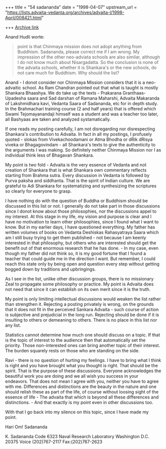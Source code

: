 +++
title = "54 sadananda"
date = "1998-04-07"
upstream_url = "https://lists.advaita-vedanta.org/archives/advaita-l/1998-April/008421.html"

+++
[Archive link](https://lists.advaita-vedanta.org/archives/advaita-l/1998-April/008421.html)

Anand Hudli worte:
>
> point is that Chinmaya mission does not adopt anything from
>Buddhism. Sadananda, please correct me if I am wrong. My impression
>of the other neo-adviata schools are also similar, although I do not
>know much about Nisargadatta. So the conclusion is none of the
>advaita schools, whether it is Shankara's or the new schools, do not
>care much for Buddhism. Why should the list?

Anand - I donot consider nor Chinmaya Mission considers that it is a
neo-advaitic school.  As Ram Chandran pointed out that what is taught is
mostly Shankara Bhaashya.  We do take up the texts - Prakarana Granthaas-
Upadesha saara and Sad darshan of Ramana Maharshi, Advaita Makaranda of
Lakshmidhara kavi, Vedanta Saara of Sadananda,  etc for in depth study. In
the Brahmachari training course (2 and half years) that is offered which
Swami Tejomayanandaji himself was a student and was a teacher too later,
all Bashyaas are taken and analyzed systamatically.

If one reads my posting carefully, I am not disregarding nor disrespecting
Shankara's contribution to Advaita.  In fact in all my postings, I
profusely quoted - slokas from Vivekachoodamani or Atma Bhodha or dRik
dRisya viveka or Bhagagovindam - all Shankara's texts to give the
authenticity to the arguments I was making.  So definitely neither Chinmaya
Mission nor I  as individual think less of Bhagavan Shankara.

My point is two fold - Advaita is the very essence of Vedanta and not
creation of Shankara that is what Shankara own commentary reflects starting
from Brahma sutra.  Every discussion in Vedanta is followed by Purva paksha
and siddhanta. That is the spirit of Indian culture. We are grateful to Adi
Shankara for systematizing and synthesizing the scriptures so clearly for
everyone to grasp.

I have nothing do with the question of Buddha or Buddhism should be
discussed in this list or not. I generally do not take part in those
discussions since I donot know about those philosophies, nor the
discussions appel to my interest.  At this stage in my life, my vision and
purpose is clear and I have no motivation to learn other philosophies,
since I found what I want to know.  But in my earlier days,  I have
questioned everything.  My father has written volumes of books on Vedanta
Deshiskas Rahasyatraya Saara which am I still busy trying to get them
published - not because I am keenly interested in that philosophy, but
others who are interested should get the benefit out of that enormous
research that he has done. -  In my case, even though my father did not
think so, it is my good fortune that I found a teacher that could guide me
in the direction I want.  But remember, I could reach this state only by
being open and question every step without getting bogged down by
traditions and upbringings.

As I see in the list, unlike other discussion groups, there is no
missionary Zeal to propagate some philosophy or practice.  My point is
Advaita does not need that since it can establish on its own merit since it
is the truth.

My point is only limiting intellectual discussions would weaken the list
rather than strengthen it.  Rejecting a posting privately is wrong, on the
grounds that  it does not fit in the perceived Sankara Advaita -  such
course of action is subjective and prejudicial in the long run.  Rejecting
should be done if it is insulting to others or demeaning to others.  There
is no place in this list nor any list.

Statistics cannot determine how much one should discuss on a topic.  If
that is the topic of interest to the audience then that automatically set
the priority.  Those non-interested ones can bring another topic of their
interest.  The burden squarely rests on those who are standing on the side.

Ravi - there is no question of hurting my feelings.  I have to bring what I
think is right and you have brought what you thought is right. That should
be the spirit.  That is the purpose of these discussions.  Everyone
acknowledges the beautiful work you are doing and we all wish you success
in your endeavors.
That does not mean I agree with you, neither you have to agree with me.
Differences and distinctions are the beauty in the nature and one should
relish these as part of the life, of course without loosing sight of the
essence of life - The advaita that which is beyond all these differences
and distinctions. - And that exactly is my point even in other discussions
too.

With that I go back into my silence on this topic, since I have made my point.

Hari Om!
Sadananda



K. Sadananda
Code 6323
Naval Research Laboratory
Washington D.C. 20375
Voice (202)767-2117
Fax:(202)767-2623

